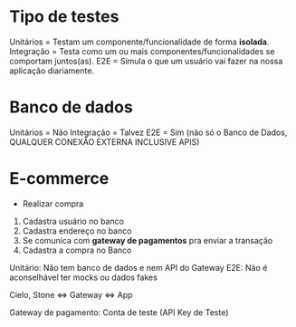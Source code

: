 # Tipo de testes

Unitários = Testam um componente/funcionalidade de forma **isolada**.
Integração = Testa como um ou mais componentes/funcionalidades se comportam juntos(as).
E2E = Simula o que um usuário vai fazer na nossa aplicação diariamente.

# Banco de dados

Unitários = Não
Integração = Talvez
E2E = Sim (não só o Banco de Dados, QUALQUER CONEXÃO EXTERNA INCLUSIVE APIS)

# E-commerce

- Realizar compra

1. Cadastra usuário no banco
2. Cadastra endereço no banco
3. Se comunica com **gateway de pagamentos** pra enviar a transação
4. Cadastra a compra no Banco
   
Unitário: Não tem banco de dados e nem API do Gateway
E2E: Não é aconselhável ter mocks ou dados fakes

Cielo, Stone <=> Gateway <=> App

Gateway de pagamento: Conta de teste (API Key de Teste)